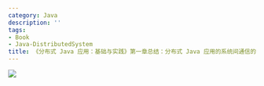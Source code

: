 ```yaml
---
category: Java
description: ''
tags:
- Book
- Java-DistributedSystem
title: 《分布式 Java 应用：基础与实践》第一章总结：分布式 Java 应用的系统间通信的种类
---
```


![](https://farm2.staticflickr.com/1650/23552709909_4504a04c41_o_d.png)